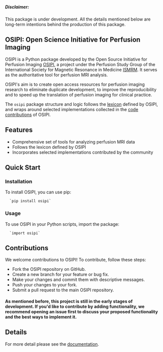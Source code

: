 ##### Disclaimer:
This package is under development. All the details mentioned below are long-term intentions behind the production of this package.

## OSIPI: Open Science Initiative for Perfusion Imaging
OSIPI is a Python package developed by the Open Source Initiative for Perfusion Imaging [OSIPI](https://osipi.ismrm.org/), a project under the Perfusion Study Group of the International Society for Magnetic Resonance in Medicine [ISMRM](https://www.ismrm.org/). It serves as the authoritative tool for perfusion MRI analysis.

OSIPI's aim is to create open access resources for perfusion imaging research to eliminate duplicate development, to improve the reproducibility and to speed up the translation of perfusion imaging for clinical practice.

The `osipi` package structure and logic follows the [lexicon](https://osipi.github.io/OSIPI_CAPLEX/) defined by OSIPI, and wraps around selected implementations collected in the [code contributions](https://github.com/OSIPI/DCE-DSC-MRI_CodeCollection) of OSIPI.

## Features
- Comprehensive set of tools for analyzing perfusion MRI data
- Follows the lexicon defined by OSIPI
- Incorporates selected implementations contributed by the community


## Quick Start
### Installation
To install OSIPI, you can use pip:

      `pip install osipi`
### Usage
To use OSIPI in your Python scripts, import the package:

      `import osipi`

## Contributions
We welcome contributions to OSIPI! To contribute, follow these steps:

- Fork the OSIPI repository on GitHub.
- Create a new branch for your feature or bug fix.
- Make your changes and commit them with descriptive messages.
- Push your changes to your fork.
- Submit a pull request to the main OSIPI repository.
#### As mentioned before, this project is still in the early stages of development. If you'd like to contribute by adding functionality, we recommend opening an issue first to discuss your proposed functionality and the best ways to implement it. 

## Details
For more detail please see the [documentation](https://osipi.github.io/pypi/).









